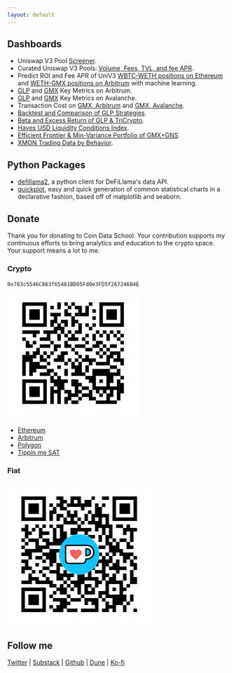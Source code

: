 ```yaml
---
layout: default
---
```


## Dashboards

* Uniswap V3 Pool [Screener](https://dune.com/coindataschool/uniswap-v3-pools-volume-fees-tvl-and-fee-apr).
* Curated Uniswap V3 Pools: [Volume, Fees, TVL, and fee APR](https://dune.com/coindataschool/curated-uniswap-v3-pools-volume-fees-tvl-and-fee-apr).
* Predict ROI and Fee APR of UniV3 [WBTC-WETH positions on Ethereum](https://coindataschool-univ3-roi-prediction-wbtc-weth-main-oufzxi.streamlit.app/) and [WETH-GMX positions on Arbitrum](https://coindataschool-univ3-roi-prediction-weth-gmx-main-ponc95.streamlit.app/) with machine learning.
* [GLP](https://dune.com/coindataschool/glp-arbitrum) and [GMX](https://dune.com/coindataschool/gmx-arbitrum) Key Metrics on Arbitrum.
* [GLP](https://dune.com/coindataschool/glp-avalanche) and [GMX](https://dune.com/coindataschool/gmx-avalanche) Key Metrics on Avalanche.
* Transaction Cost on [GMX, Arbitrum](https://dune.com/coindataschool/cost-of-transactions-on-gmx-arbitrum) and [GMX, Avalanche](https://dune.com/coindataschool/cost-of-transactions-on-gmx-avalanche).
* [Backtest and Comparison of GLP Strategies](https://coindataschool-glp-strats-comp-dashboard-main-vimp75.streamlitapp.com/).
* [Beta and Excess Return of GLP & TriCrypto](https://coindataschool-beta-sharpe-ret-dashboard-main-5rm56h.streamlitapp.com/).
* [Hayes USD Liquidity Conditions Index](https://coindataschool-husdlci-main-pfjljd.streamlit.app/).
* [Efficient Frontier & Min-Variance Portfolio of GMX+GNS](https://coindataschool-minvar-portfolio-dashbord-main-w2wjqa.streamlit.app/).
* [XMON Trading Data by Behavior](https://dune.com/coindataschool/xmon-sudoswap).

## Python Packages

* [defillama2](https://github.com/coindataschool/defillama2), a python client for DeFiLlama's data API.
* [quickplot](https://github.com/coindataschool/quickplot), easy and quick generation of common statistical charts in a declarative fashion, based off of matplotlib and seaborn.

## Donate

Thank you for donating to Coin Data School. Your contribution supports my continuous efforts to bring analytics and education to the crypto space. Your support means a lot to me.

### Crypto

`0x783c5546C863f65481BD05Fd0e3FD5f26724604E`
![](assets/CDS-ETH-QR-CODE.png)

- [Ethereum](https://etherscan.io/address/0x783c5546c863f65481bd05fd0e3fd5f26724604e)
- [Arbitrum](https://arbiscan.io/address/0x783c5546c863f65481bd05fd0e3fd5f26724604e)
- [Polygon](https://polygonscan.com/address/0x783c5546c863f65481bd05fd0e3fd5f26724604e)
- [Tippin me SAT](https://tippin.me/@coindataschool)

### Fiat

![](assets/coin-data-school-ko-fi.png)

## Follow me

[Twitter](https://twitter.com/coindataschool) | [Substack](https://coindataschool.substack.com/) | [Github](https://github.com/coindataschool) | [Dune](https://dune.com/coindataschool) | [Ko-fi](https://ko-fi.com/coindataschool)